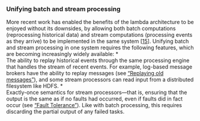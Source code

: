 ### Unifying batch and stream processing 
More recent work has enabled the benefits of the lambda architecture to be enjoyed without its
downsides, by allowing both batch computations (reprocessing historical data) and stream
computations (processing events as they arrive) to be implemented in the same system
[[15](ch12.html#CastroFernandez2015uz)]. Unifying batch and stream processing in one system requires the following features, which are
becoming increasingly widely available: *  
The ability to replay historical events through the same processing engine that handles the stream
of recent events. For example, log-based message brokers have the ability to replay messages (see
[“Replaying old messages”](ch11.html#sec_stream_replay)), and some stream processors can read input from a distributed filesystem
like HDFS. *  
Exactly-once semantics for stream processors—that is, ensuring that the output is the same as
if no faults had occurred, even if faults did in fact occur (see [“Fault Tolerance”](ch11.html#sec_stream_fault_tolerance)).
Like with batch processing, this requires discarding the partial output of any failed tasks.